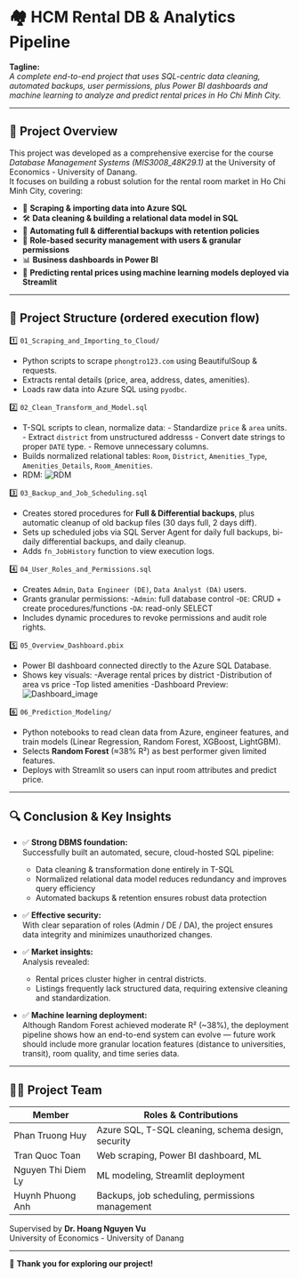 # 🏘️ HCM Rental DB & Analytics Pipeline

**Tagline:**  
*A complete end-to-end project that uses SQL-centric data cleaning, automated backups, user permissions, plus Power BI dashboards and machine learning to analyze and predict rental prices in Ho Chi Minh City.*

---

## 📌 Project Overview

This project was developed as a comprehensive exercise for the course *Database Management Systems (MIS3008_48K29.1)* at the University of Economics - University of Danang.  
It focuses on building a robust solution for the rental room market in Ho Chi Minh City, covering:

- 🐍 **Scraping & importing data into Azure SQL**
- 🛠 **Data cleaning & building a relational data model in SQL**
- 💾 **Automating full & differential backups with retention policies**
- 🔐 **Role-based security management with users & granular permissions**
- 📊 **Business dashboards in Power BI**
- 🤖 **Predicting rental prices using machine learning models deployed via Streamlit**

---

## 📂 Project Structure (ordered execution flow)

1️⃣ `01_Scraping_and_Importing_to_Cloud/`  
- Python scripts to scrape `phongtro123.com` using BeautifulSoup & requests.
- Extracts rental details (price, area, address, dates, amenities).
- Loads raw data into Azure SQL using `pyodbc`.

2️⃣ `02_Clean_Transform_and_Model.sql`  
- T-SQL scripts to clean, normalize data:
         - Standardize `price` & `area` units.
       - Extract `district` from unstructured addresss
       - Convert date strings to proper `DATE` type.
       - Remove unnecessary columns.
- Builds normalized relational tables: `Room`, `District`, `Amenities_Type`, `Amenities_Details`, `Room_Amenities`.
- RDM: ![RDM](https://github.com/user-attachments/assets/616c9bd8-a441-4cd4-9707-d8e3ab9b80fe)

3️⃣ `03_Backup_and_Job_Scheduling.sql`  
- Creates stored procedures for **Full & Differential backups**, plus automatic cleanup of old backup files (30 days full, 2 days diff).
- Sets up scheduled jobs via SQL Server Agent for daily full backups, bi-daily differential backups, and daily cleanup.
- Adds `fn_JobHistory` function to view execution logs.

4️⃣ `04_User_Roles_and_Permissions.sql`  
- Creates `Admin`, `Data Engineer (DE)`, `Data Analyst (DA)` users.
- Grants granular permissions:
       -`Admin`: full database control
       -`DE`: CRUD + create procedures/functions
       -`DA`: read-only SELECT
- Includes dynamic procedures to revoke permissions and audit role rights.

5️⃣ `05_Overview_Dashboard.pbix`  
- Power BI dashboard connected directly to the Azure SQL Database.
- Shows key visuals:
       -Average rental prices by district
       -Distribution of area vs price
       -Top listed amenities
       -Dashboard Preview:
           ![Dashboard_image](https://github.com/user-attachments/assets/fb5cef2a-1200-4994-92a3-265008956c98)

6️⃣ `06_Prediction_Modeling/`  
- Python notebooks to read clean data from Azure, engineer features, and train models (Linear Regression, Random Forest, XGBoost, LightGBM).
- Selects **Random Forest** (≈38% R²) as best performer given limited features.
- Deploys with Streamlit so users can input room attributes and predict price.

---

## 🔍 Conclusion & Key Insights

- ✅ **Strong DBMS foundation:**  
  Successfully built an automated, secure, cloud-hosted SQL pipeline:
    - Data cleaning & transformation done entirely in T-SQL
    - Normalized relational data model reduces redundancy and improves query efficiency
    - Automated backups & retention ensures robust data protection

- ✅ **Effective security:**  
  With clear separation of roles (Admin / DE / DA), the project ensures data integrity and minimizes unauthorized changes.

- ✅ **Market insights:**  
  Analysis revealed:
    - Rental prices cluster higher in central districts.
    - Listings frequently lack structured data, requiring extensive cleaning and standardization.

- ✅ **Machine learning deployment:**  
  Although Random Forest achieved moderate R² (~38%), the deployment pipeline shows how an end-to-end system can evolve — future work should include more granular location features (distance to universities, transit), room quality, and time series data.

---

## 👨‍🎓 Project Team

| Member                 | Roles & Contributions                  |
|-------------------------|--------------------------------------|
| Phan Truong Huy         | Azure SQL, T-SQL cleaning, schema design, security |
| Tran Quoc Toan          | Web scraping, Power BI dashboard, ML |
| Nguyen Thi Diem Ly      | ML modeling, Streamlit deployment |
| Huynh Phuong Anh        | Backups, job scheduling, permissions management |

Supervised by **Dr. Hoang Nguyen Vu**  
University of Economics - University of Danang

---

🎉 **Thank you for exploring our project!**
